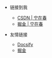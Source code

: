 <!-- _navbar.md -->

* 链接到我
  - [CSDN | 宁在春](https://blog.csdn.net/weixin_45821811?type=blog)
  - [掘金 | 宁在春](https://juejin.cn/user/2859142558267559)


* 友情链接
  * [Docsify](https://docsify.js.org/#/)
  * [掘金](https://juejin.cn/)